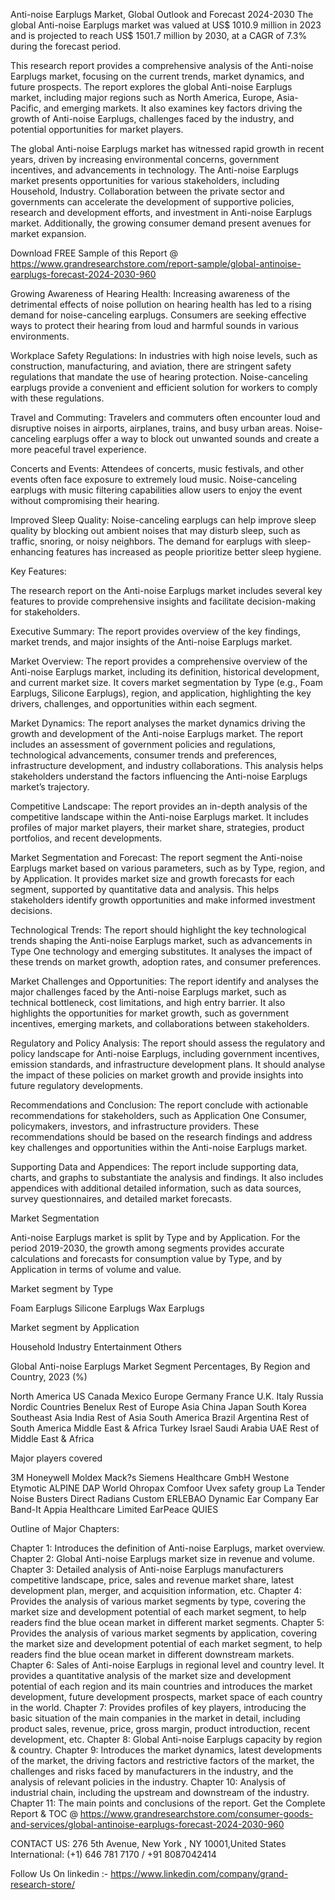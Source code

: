 Anti-noise Earplugs Market, Global Outlook and Forecast 2024-2030
The global Anti-noise Earplugs market was valued at US$ 1010.9 million in 2023 and is projected to reach US$ 1501.7 million by 2030, at a CAGR of 7.3% during the forecast period.

This research report provides a comprehensive analysis of the Anti-noise Earplugs market, focusing on the current trends, market dynamics, and future prospects. The report explores the global Anti-noise Earplugs market, including major regions such as North America, Europe, Asia-Pacific, and emerging markets. It also examines key factors driving the growth of Anti-noise Earplugs, challenges faced by the industry, and potential opportunities for market players.

The global Anti-noise Earplugs market has witnessed rapid growth in recent years, driven by increasing environmental concerns, government incentives, and advancements in technology. The Anti-noise Earplugs market presents opportunities for various stakeholders, including Household, Industry. Collaboration between the private sector and governments can accelerate the development of supportive policies, research and development efforts, and investment in Anti-noise Earplugs market. Additionally, the growing consumer demand present avenues for market expansion.

Download FREE Sample of this Report @ https://www.grandresearchstore.com/report-sample/global-antinoise-earplugs-forecast-2024-2030-960

Growing Awareness of Hearing Health: Increasing awareness of the detrimental effects of noise pollution on hearing health has led to a rising demand for noise-canceling earplugs. Consumers are seeking effective ways to protect their hearing from loud and harmful sounds in various environments.

Workplace Safety Regulations: In industries with high noise levels, such as construction, manufacturing, and aviation, there are stringent safety regulations that mandate the use of hearing protection. Noise-canceling earplugs provide a convenient and efficient solution for workers to comply with these regulations.

Travel and Commuting: Travelers and commuters often encounter loud and disruptive noises in airports, airplanes, trains, and busy urban areas. Noise-canceling earplugs offer a way to block out unwanted sounds and create a more peaceful travel experience.

Concerts and Events: Attendees of concerts, music festivals, and other events often face exposure to extremely loud music. Noise-canceling earplugs with music filtering capabilities allow users to enjoy the event without compromising their hearing.

Improved Sleep Quality: Noise-canceling earplugs can help improve sleep quality by blocking out ambient noises that may disturb sleep, such as traffic, snoring, or noisy neighbors. The demand for earplugs with sleep-enhancing features has increased as people prioritize better sleep hygiene.

Key Features:

The research report on the Anti-noise Earplugs market includes several key features to provide comprehensive insights and facilitate decision-making for stakeholders.

Executive Summary: The report provides overview of the key findings, market trends, and major insights of the Anti-noise Earplugs market.

Market Overview: The report provides a comprehensive overview of the Anti-noise Earplugs market, including its definition, historical development, and current market size. It covers market segmentation by Type (e.g., Foam Earplugs, Silicone Earplugs), region, and application, highlighting the key drivers, challenges, and opportunities within each segment.

Market Dynamics: The report analyses the market dynamics driving the growth and development of the Anti-noise Earplugs market. The report includes an assessment of government policies and regulations, technological advancements, consumer trends and preferences, infrastructure development, and industry collaborations. This analysis helps stakeholders understand the factors influencing the Anti-noise Earplugs market’s trajectory.

Competitive Landscape: The report provides an in-depth analysis of the competitive landscape within the Anti-noise Earplugs market. It includes profiles of major market players, their market share, strategies, product portfolios, and recent developments.

Market Segmentation and Forecast: The report segment the Anti-noise Earplugs market based on various parameters, such as by Type, region, and by Application. It provides market size and growth forecasts for each segment, supported by quantitative data and analysis. This helps stakeholders identify growth opportunities and make informed investment decisions.

Technological Trends: The report should highlight the key technological trends shaping the Anti-noise Earplugs market, such as advancements in Type One technology and emerging substitutes. It analyses the impact of these trends on market growth, adoption rates, and consumer preferences.

Market Challenges and Opportunities: The report identify and analyses the major challenges faced by the Anti-noise Earplugs market, such as technical bottleneck, cost limitations, and high entry barrier. It also highlights the opportunities for market growth, such as government incentives, emerging markets, and collaborations between stakeholders.

Regulatory and Policy Analysis: The report should assess the regulatory and policy landscape for Anti-noise Earplugs, including government incentives, emission standards, and infrastructure development plans. It should analyse the impact of these policies on market growth and provide insights into future regulatory developments.

Recommendations and Conclusion: The report conclude with actionable recommendations for stakeholders, such as Application One Consumer, policymakers, investors, and infrastructure providers. These recommendations should be based on the research findings and address key challenges and opportunities within the Anti-noise Earplugs market.

Supporting Data and Appendices: The report include supporting data, charts, and graphs to substantiate the analysis and findings. It also includes appendices with additional detailed information, such as data sources, survey questionnaires, and detailed market forecasts.

Market Segmentation

Anti-noise Earplugs market is split by Type and by Application. For the period 2019-2030, the growth among segments provides accurate calculations and forecasts for consumption value by Type, and by Application in terms of volume and value.

Market segment by Type

Foam Earplugs
Silicone Earplugs
Wax Earplugs

Market segment by Application

Household
Industry
Entertainment
Others

Global Anti-noise Earplugs Market Segment Percentages, By Region and Country, 2023 (%)

North America
US
Canada
Mexico
Europe
Germany
France
U.K.
Italy
Russia
Nordic Countries
Benelux
Rest of Europe
Asia
China
Japan
South Korea
Southeast Asia
India
Rest of Asia
South America
Brazil
Argentina
Rest of South America
Middle East & Africa
Turkey
Israel
Saudi Arabia
UAE
Rest of Middle East & Africa

Major players covered

3M
Honeywell
Moldex
Mack?s
Siemens Healthcare GmbH
Westone
Etymotic
ALPINE
DAP World
Ohropax
Comfoor
Uvex safety group
La Tender
Noise Busters Direct
Radians Custom
ERLEBAO
Dynamic Ear Company
Ear Band-It
Appia Healthcare Limited
EarPeace
QUIES

Outline of Major Chapters:

Chapter 1: Introduces the definition of Anti-noise Earplugs, market overview.
Chapter 2: Global Anti-noise Earplugs market size in revenue and volume.
Chapter 3: Detailed analysis of Anti-noise Earplugs manufacturers competitive landscape, price, sales and revenue market share, latest development plan, merger, and acquisition information, etc.
Chapter 4: Provides the analysis of various market segments by type, covering the market size and development potential of each market segment, to help readers find the blue ocean market in different market segments.
Chapter 5: Provides the analysis of various market segments by application, covering the market size and development potential of each market segment, to help readers find the blue ocean market in different downstream markets.
Chapter 6: Sales of Anti-noise Earplugs in regional level and country level. It provides a quantitative analysis of the market size and development potential of each region and its main countries and introduces the market development, future development prospects, market space of each country in the world.
Chapter 7: Provides profiles of key players, introducing the basic situation of the main companies in the market in detail, including product sales, revenue, price, gross margin, product introduction, recent development, etc.
Chapter 8: Global Anti-noise Earplugs capacity by region & country.
Chapter 9: Introduces the market dynamics, latest developments of the market, the driving factors and restrictive factors of the market, the challenges and risks faced by manufacturers in the industry, and the analysis of relevant policies in the industry.
Chapter 10: Analysis of industrial chain, including the upstream and downstream of the industry.
Chapter 11: The main points and conclusions of the report.
Get the Complete Report & TOC @ https://www.grandresearchstore.com/consumer-goods-and-services/global-antinoise-earplugs-forecast-2024-2030-960

CONTACT US:
276 5th Avenue, New York , NY 10001,United States
International: (+1) 646 781 7170 / +91 8087042414

Follow Us On linkedin :- https://www.linkedin.com/company/grand-research-store/
